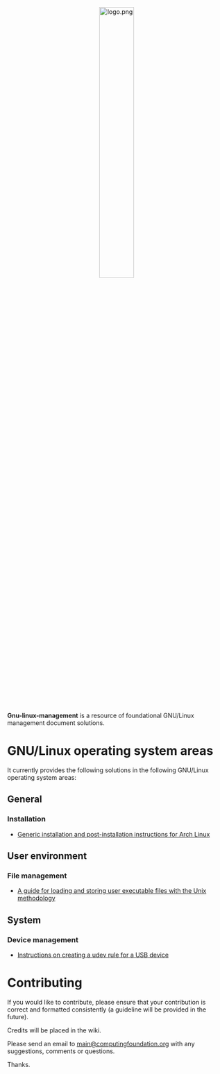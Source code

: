 
<div align='center'>
	<img src='https://raw.githubusercontent.com/computingfoundation/gnu-linux-operating-system-management/images/logo.png' width='40%' alt='logo.png'>
</div>
<br><br><br>

**Gnu-linux-management** is a resource of foundational GNU/Linux management document solutions.

# GNU/Linux operating system areas

It currently provides the following solutions in the following GNU/Linux operating system areas:

## General

### Installation

* [Generic installation and post-installation instructions for Arch Linux](general/installation/arch-linux-installation-instructions.txt)

## User environment

### File management

* [A guide for loading and storing user executable files with the Unix methodology](user_environment/file_management/loading-and-storing-user-executables-guide.txt)

## System

### Device management

* [Instructions on creating a udev rule for a USB device](system/device_management/create-usb-device-udev-rule-instructions.txt)

# Contributing

If you would like to contribute, please ensure that your contribution is correct and formatted consistently (a guideline will be provided in the future).

Credits will be placed in the wiki.

Please send an email to main@computingfoundation.org with any suggestions, comments or questions.

Thanks.
